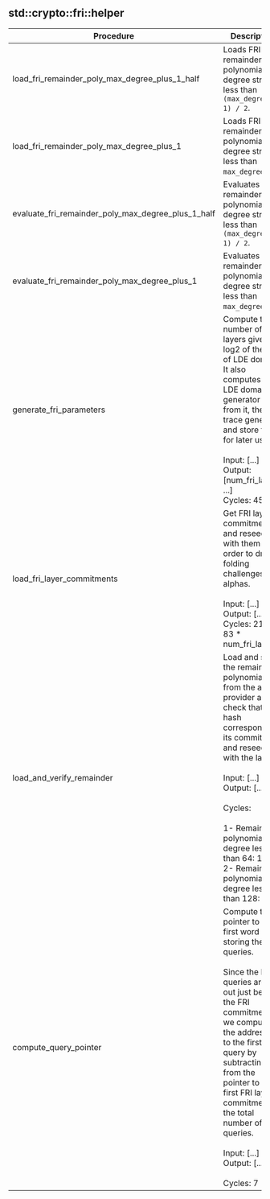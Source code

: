 
## std::crypto::fri::helper
| Procedure | Description |
| ----------- | ------------- |
| load_fri_remainder_poly_max_degree_plus_1_half | Loads FRI remainder polynomial of degree strictly less than `(max_degree + 1) / 2`.<br /> |
| load_fri_remainder_poly_max_degree_plus_1 | Loads FRI remainder polynomial of degree strictly less than `max_degree + 1`.<br /> |
| evaluate_fri_remainder_poly_max_degree_plus_1_half | Evaluates FRI remainder polynomial of degree strictly less than `(max_degree + 1) / 2`.<br /> |
| evaluate_fri_remainder_poly_max_degree_plus_1 | Evaluates FRI remainder polynomial of degree strictly less than `max_degree + 1`.<br /> |
| generate_fri_parameters | Compute the number of FRI layers given log2 of the size of LDE domain. It also computes the<br />LDE domain generator and, from it, the trace generator and store these for later use.<br /><br />Input: [...]<br />Output: [num_fri_layers, ...]<br />Cycles: 45<br /> |
| load_fri_layer_commitments | Get FRI layer commitments and reseed with them in order to draw folding challenges i.e. alphas.<br /><br />Input: [...]<br />Output: [...]<br />Cycles: 21 + 83 * num_fri_layers<br /> |
| load_and_verify_remainder | Load and save the remainder polynomial from the advice provider and check that its hash<br />corresponds to its commitment and reseed with the latter.<br /><br />Input: [...]<br />Output: [...]<br /><br />Cycles:<br /><br />1- Remainder polynomial of degree less<br />than 64: 157<br />2- Remainder polynomial of degree less<br />than 128: 191<br /> |
| compute_query_pointer | Compute the pointer to the first word storing the FRI queries.<br /><br />Since the FRI queries are laid out just before the FRI commitments, we compute the address<br />to the first FRI query by subtracting from the pointer to the first FRI layer commitment<br />the total number of queries.<br /><br />Input: [...]<br />Output: [...]<br /><br />Cycles: 7<br /> |

